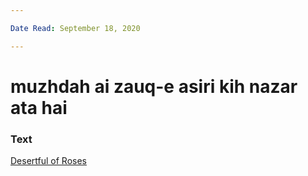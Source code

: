 ```yaml
---

Date Read: September 18, 2020

---
```


# muzhdah ai zauq-e asiri kih nazar ata hai

### Text
[Desertful of Roses](http://www.columbia.edu/itc/mealac/pritchett/00ghalib/072/index_072.html)

